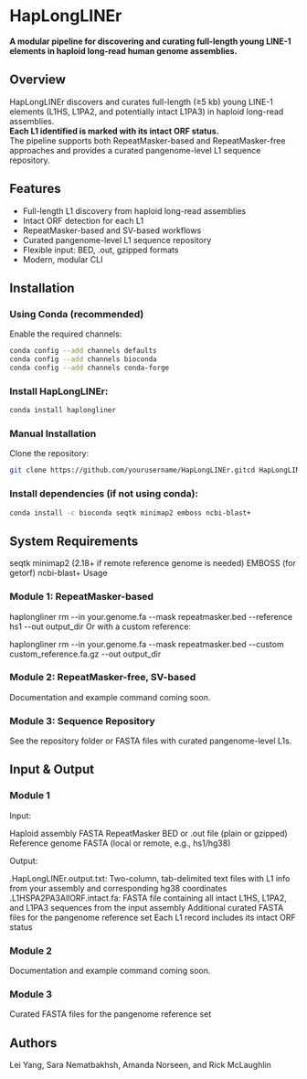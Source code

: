 # HapLongLINEr

**A modular pipeline for discovering and curating full-length young LINE-1 elements in haploid long-read human genome assemblies.**

## Overview

HapLongLINEr discovers and curates full-length (≥5 kb) young LINE-1 elements (L1HS, L1PA2, and potentially intact L1PA3) in haploid long-read assemblies.  
**Each L1 identified is marked with its intact ORF status.**  
The pipeline supports both RepeatMasker-based and RepeatMasker-free approaches and provides a curated pangenome-level L1 sequence repository.

## Features

- Full-length L1 discovery from haploid long-read assemblies
- Intact ORF detection for each L1
- RepeatMasker-based and SV-based workflows
- Curated pangenome-level L1 sequence repository
- Flexible input: BED, .out, gzipped formats
- Modern, modular CLI

## Installation

### Using Conda (recommended)

Enable the required channels:
```bash
conda config --add channels defaults
conda config --add channels bioconda
conda config --add channels conda-forge
```

### Install HapLongLINEr:

```bash
conda install haplongliner
```

### Manual Installation

Clone the repository:

```bash
git clone https://github.com/yourusername/HapLongLINEr.gitcd HapLongLINEr
```

### Install dependencies (if not using conda):

```bash
conda install -c bioconda seqtk minimap2 emboss ncbi-blast+
```

## System Requirements

seqtk
minimap2 (2.18+ if remote reference genome is needed)
EMBOSS (for getorf)
ncbi-blast+
Usage

### Module 1: RepeatMasker-based

haplongliner rm --in your.genome.fa --mask repeatmasker.bed --reference hs1 --out output_dir
Or with a custom reference:

haplongliner rm --in your.genome.fa --mask repeatmasker.bed --custom custom_reference.fa.gz --out output_dir

### Module 2: RepeatMasker-free, SV-based

Documentation and example command coming soon.

### Module 3: Sequence Repository

See the repository folder or FASTA files with curated pangenome-level L1s.

## Input & Output

### Module 1

Input:

Haploid assembly FASTA
RepeatMasker BED or .out file (plain or gzipped)
Reference genome FASTA (local or remote, e.g., hs1/hg38)

Output:

.HapLongLINEr.output.txt: Two-column, tab-delimited text files with L1 info from your assembly and corresponding hg38 coordinates
.L1HSPA2PA3AllORF.intact.fa: FASTA file containing all intact L1HS, L1PA2, and L1PA3 sequences from the input assembly
Additional curated FASTA files for the pangenome reference set
Each L1 record includes its intact ORF status

### Module 2

Documentation and example command coming soon.

### Module 3

Curated FASTA files for the pangenome reference set

## Authors

Lei Yang, Sara Nematbakhsh, Amanda Norseen, and Rick McLaughlin
